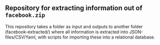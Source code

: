 ## Repository for extracting information out of `facebook.zip`

This repository takes a folder as input and outputs to another folder (facebook-extracted/) where all information is extracted into JSON-files/CSV/Yaml, with scripts for importing these into a relational database.